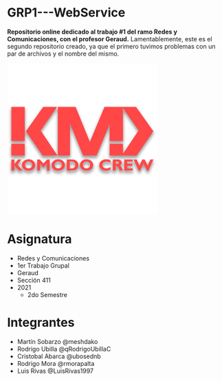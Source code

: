 # GRP1---WebService

**Repositorio online dedicado al trabajo #1 del ramo Redes y Comunicaciones, con el profesor Geraud.**
Lamentablemente, este es el segundo repositorio creado, ya que el primero tuvimos problemas con un par de archivos y el nombre del mismo.

![screenshot](KMD3.png)

# Asignatura

- Redes y Comunicaciones
- 1er Trabajo Grupal
- Geraud
- Sección 411
- 2021
    - 2do Semestre

# Integrantes

- Martín Sobarzo @meshdako
- Rodrigo Ubilla @qRodrigoUbillaC
- Cristobal Abarca @ubosednb
- Rodrigo Mora @rmorapalta
- Luis Rivas @LuisRivas1997

